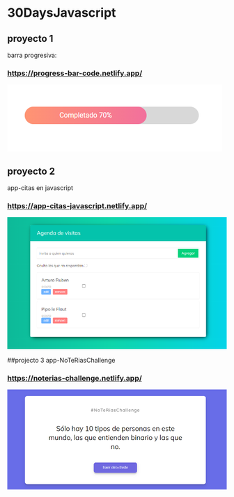 # 30DaysJavascript

## proyecto 1 
barra progresiva:
### https://progress-bar-code.netlify.app/
![progress-bar](https://github.com/artssoria/30DaysJavascript/blob/main/capturas%20images/progress-bar.PNG)

## proyecto 2
app-citas en javascript

### https://app-citas-javascript.netlify.app/
![app-citas](https://github.com/artssoria/30DaysJavascript/blob/main/capturas%20images/agenda-visitas.PNG)

##projecto 3
app-NoTeRiasChallenge

### https://noterias-challenge.netlify.app/
![risas](https://github.com/artssoria/30DaysJavascript/blob/main/capturas%20images/no-te-rias.PNG)
